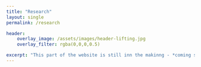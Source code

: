```yaml
---
title: "Research"
layout: single
permalink: /research

header:
    overlay_image: /assets/images/header-lifting.jpg
    overlay_filter: rgba(0,0,0,0.5)

excerpt: "This part of the website is still inn the makinng - *coming soon!*"
---
```

